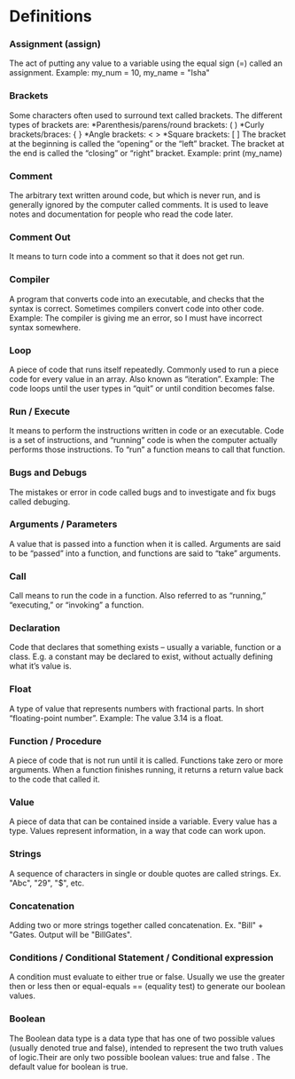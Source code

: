# Definitions

### Assignment (assign)
The act of putting any value to a variable using the equal sign (=) called an assignment.
Example: my_num = 10, my_name = "Isha"

### Brackets
Some characters often used to surround text called brackets. The different types of brackets are:
*Parenthesis/parens/round brackets: ( )
*Curly brackets/braces: { }
*Angle brackets: < >
*Square brackets: [ ]
The bracket at the beginning is called the “opening” or the “left” bracket.
The bracket at the end is called the “closing” or “right” bracket.
Example: print (my_name)

### Comment
The arbitrary text written around code, but which is never run, and is generally ignored by the computer 
called comments. It is used to leave notes and documentation for people who read the code later.

### Comment Out
It means to turn code into a comment so that it does not get run.

### Compiler
A program that converts code into an executable, and checks that the syntax is correct. 
Sometimes compilers convert code into other code.
Example: The compiler is giving me an error, so I must have incorrect syntax somewhere.

### Loop
A piece of code that runs itself repeatedly. Commonly used to run a piece code for every value in an array.
Also known as “iteration”. Example: The code loops until the user types in “quit” or until condition becomes false.

### Run / Execute
It means to perform the instructions written in code or an executable. 
Code is a set of instructions, and “running” code is when the computer actually performs those instructions.
To “run” a function means to call that function.

### Bugs and Debugs
The mistakes or error in code called bugs and to investigate and fix bugs called debuging.

### Arguments / Parameters
 A value that is passed into a function when it is called.
 Arguments are said to be “passed” into a function, and functions are said to “take” arguments.
 
 ### Call
 Call means to run the code in a function. Also referred to as “running,” “executing,” or “invoking” a function. 

### Declaration 
Code that declares that something exists – usually a variable, function or a class.
E.g. a constant may be declared to exist, without actually defining what it’s value is. 

### Float
A type of value that represents numbers with fractional parts. In short “floating-point number”.
Example: The value 3.14 is a float.

### Function / Procedure
A piece of code that is not run until it is called. Functions take zero or more arguments. 
When a function finishes running, it returns a return value back to the code that called it.

### Value
 A piece of data that can be contained inside a variable.
 Every value has a type. Values represent information, in a way that code can work upon.
 
 ### Strings
 A sequence of characters in single or double quotes are called strings. Ex. "Abc", "29", "$", etc.
 
 ### Concatenation
Adding two or more strings together called concatenation. Ex. "Bill" + "Gates. Output will be "BillGates".

### Conditions / Conditional Statement / Conditional expression
A condition must evaluate to either true or false.
Usually we use the greater then or less then or equal-equals == (equality test) to generate our boolean values.

### Boolean
 The Boolean data type is a data type that has one of two possible values (usually denoted true and false),
 intended to represent the two truth values of logic.Their are only two possible boolean values: true and false . 
 The default value for boolean is true.
 
 

